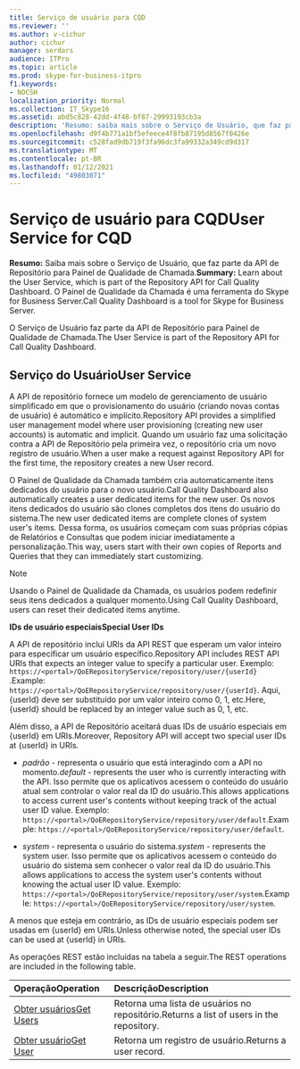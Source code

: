 ```yaml
---
title: Serviço de usuário para CQD
ms.reviewer: ''
ms.author: v-cichur
author: cichur
manager: serdars
audience: ITPro
ms.topic: article
ms.prod: skype-for-business-itpro
f1.keywords:
- NOCSH
localization_priority: Normal
ms.collection: IT_Skype16
ms.assetid: abd5c828-42dd-4f48-bf87-29993193cb3a
description: 'Resumo: saiba mais sobre o Serviço de Usuário, que faz parte da API de Repositório para Painel de Qualidade de Chamada. O Painel de Qualidade da Chamada é uma ferramenta do Skype for Business Server.'
ms.openlocfilehash: d9f4b771a1bf5efeece4f8fb87195d8567f0426e
ms.sourcegitcommit: c528fad9db719f3fa96dc3fa99332a349cd9d317
ms.translationtype: MT
ms.contentlocale: pt-BR
ms.lasthandoff: 01/12/2021
ms.locfileid: "49803071"
---
```

# <a name="user-service-for-cqd"></a><span data-ttu-id="49b25-104">Serviço de usuário para CQD</span><span class="sxs-lookup"><span data-stu-id="49b25-104">User Service for CQD</span></span>
 
<span data-ttu-id="49b25-105">**Resumo:** Saiba mais sobre o Serviço de Usuário, que faz parte da API de Repositório para Painel de Qualidade de Chamada.</span><span class="sxs-lookup"><span data-stu-id="49b25-105">**Summary:** Learn about the User Service, which is part of the Repository API for Call Quality Dashboard.</span></span> <span data-ttu-id="49b25-106">O Painel de Qualidade da Chamada é uma ferramenta do Skype for Business Server.</span><span class="sxs-lookup"><span data-stu-id="49b25-106">Call Quality Dashboard is a tool for Skype for Business Server.</span></span>
  
<span data-ttu-id="49b25-107">O Serviço de Usuário faz parte da API de Repositório para Painel de Qualidade de Chamada.</span><span class="sxs-lookup"><span data-stu-id="49b25-107">The User Service is part of the Repository API for Call Quality Dashboard.</span></span>
  
## <a name="user-service"></a><span data-ttu-id="49b25-108">Serviço do Usuário</span><span class="sxs-lookup"><span data-stu-id="49b25-108">User Service</span></span>

<span data-ttu-id="49b25-109">A API de repositório fornece um modelo de gerenciamento de usuário simplificado em que o provisionamento do usuário (criando novas contas de usuário) é automático e implícito.</span><span class="sxs-lookup"><span data-stu-id="49b25-109">Repository API provides a simplified user management model where user provisioning (creating new user accounts) is automatic and implicit.</span></span> <span data-ttu-id="49b25-110">Quando um usuário faz uma solicitação contra a API de Repositório pela primeira vez, o repositório cria um novo registro de usuário.</span><span class="sxs-lookup"><span data-stu-id="49b25-110">When a user make a request against Repository API for the first time, the repository creates a new User record.</span></span> 
  
<span data-ttu-id="49b25-111">O Painel de Qualidade da Chamada também cria automaticamente itens dedicados do usuário para o novo usuário.</span><span class="sxs-lookup"><span data-stu-id="49b25-111">Call Quality Dashboard also automatically creates a user dedicated items for the new user.</span></span> <span data-ttu-id="49b25-112">Os novos itens dedicados do usuário são clones completos dos itens do usuário do sistema.</span><span class="sxs-lookup"><span data-stu-id="49b25-112">The new user dedicated items are complete clones of system user's items.</span></span> <span data-ttu-id="49b25-113">Dessa forma, os usuários começam com suas próprias cópias de Relatórios e Consultas que podem iniciar imediatamente a personalização.</span><span class="sxs-lookup"><span data-stu-id="49b25-113">This way, users start with their own copies of Reports and Queries that they can immediately start customizing.</span></span> 
  
> [!NOTE]
> <span data-ttu-id="49b25-114">Usando o Painel de Qualidade da Chamada, os usuários podem redefinir seus itens dedicados a qualquer momento.</span><span class="sxs-lookup"><span data-stu-id="49b25-114">Using Call Quality Dashboard, users can reset their dedicated items anytime.</span></span> 
  
 <span data-ttu-id="49b25-115">**IDs de usuário especiais**</span><span class="sxs-lookup"><span data-stu-id="49b25-115">**Special User IDs**</span></span>
  
<span data-ttu-id="49b25-116">A API de repositório inclui URIs da API REST que esperam um valor inteiro para especificar um usuário específico.</span><span class="sxs-lookup"><span data-stu-id="49b25-116">Repository API includes REST API URIs that expects an integer value to specify a particular user.</span></span> <span data-ttu-id="49b25-117">Exemplo:  `https://<portal>/QoERepositoryService/repository/user/{userId}` .</span><span class="sxs-lookup"><span data-stu-id="49b25-117">Example:  `https://<portal>/QoERepositoryService/repository/user/{userId}`.</span></span> <span data-ttu-id="49b25-118">Aqui, {userId} deve ser substituído por um valor inteiro como 0, 1, etc.</span><span class="sxs-lookup"><span data-stu-id="49b25-118">Here, {userId} should be replaced by an integer value such as 0, 1, etc.</span></span>
  
<span data-ttu-id="49b25-119">Além disso, a API de Repositório aceitará duas IDs de usuário especiais em {userId} em URIs.</span><span class="sxs-lookup"><span data-stu-id="49b25-119">Moreover, Repository API will accept two special user IDs at {userId} in URIs.</span></span>
  
-  <span data-ttu-id="49b25-120">*padrão*  - representa o usuário que está interagindo com a API no momento.</span><span class="sxs-lookup"><span data-stu-id="49b25-120">*default*  - represents the user who is currently interacting with the API.</span></span> <span data-ttu-id="49b25-121">Isso permite que os aplicativos acessem o conteúdo do usuário atual sem controlar o valor real da ID do usuário.</span><span class="sxs-lookup"><span data-stu-id="49b25-121">This allows applications to access current user's contents without keeping track of the actual user ID value.</span></span> <span data-ttu-id="49b25-122">Exemplo: `https://<portal>/QoERepositoryService/repository/user/default`.</span><span class="sxs-lookup"><span data-stu-id="49b25-122">Example: `https://<portal>/QoERepositoryService/repository/user/default`.</span></span>
    
-  <span data-ttu-id="49b25-123">*system*  - representa o usuário do sistema.</span><span class="sxs-lookup"><span data-stu-id="49b25-123">*system*  - represents the system user.</span></span> <span data-ttu-id="49b25-124">Isso permite que os aplicativos acessem o conteúdo do usuário do sistema sem conhecer o valor real da ID do usuário.</span><span class="sxs-lookup"><span data-stu-id="49b25-124">This allows applications to access the system user's contents without knowing the actual user ID value.</span></span> <span data-ttu-id="49b25-125">Exemplo: `https://<portal>/QoERepositoryService/repository/user/system`.</span><span class="sxs-lookup"><span data-stu-id="49b25-125">Example: `https://<portal>/QoERepositoryService/repository/user/system`.</span></span>
    
<span data-ttu-id="49b25-126">A menos que esteja em contrário, as IDs de usuário especiais podem ser usadas em {userId} em URIs.</span><span class="sxs-lookup"><span data-stu-id="49b25-126">Unless otherwise noted, the special user IDs can be used at {userId} in URIs.</span></span> 
  
<span data-ttu-id="49b25-127">As operações REST estão incluídas na tabela a seguir.</span><span class="sxs-lookup"><span data-stu-id="49b25-127">The REST operations are included in the following table.</span></span>
  
|<span data-ttu-id="49b25-128">**Operação**</span><span class="sxs-lookup"><span data-stu-id="49b25-128">**Operation**</span></span>|<span data-ttu-id="49b25-129">**Descrição**</span><span class="sxs-lookup"><span data-stu-id="49b25-129">**Description**</span></span>|
|:-----|:-----|
|[<span data-ttu-id="49b25-130">Obter usuários</span><span class="sxs-lookup"><span data-stu-id="49b25-130">Get Users</span></span>](get-users.md) <br/> |<span data-ttu-id="49b25-131">Retorna uma lista de usuários no repositório.</span><span class="sxs-lookup"><span data-stu-id="49b25-131">Returns a list of users in the repository.</span></span>  <br/> |
|[<span data-ttu-id="49b25-132">Obter usuário</span><span class="sxs-lookup"><span data-stu-id="49b25-132">Get User</span></span>](get-user.md) <br/> |<span data-ttu-id="49b25-133">Retorna um registro de usuário.</span><span class="sxs-lookup"><span data-stu-id="49b25-133">Returns a user record.</span></span>  <br/> |
   

